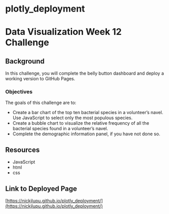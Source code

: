 # plotly_deployment

# Data Visualization Week 12 Challenge

## Background
In this challenge, you will complete the belly button dashboard and deploy a working version to GitHub Pages.

### Objectives
The goals of this challenge are to:

* Create a bar chart of the top ten bacterial species in a volunteer’s navel. Use JavaScript to select only the most populous species.
* Create a bubble chart to visualize the relative frequency of all the bacterial species found in a volunteer’s navel.
* Complete the demographic information panel, if you have not done so.

## Resources
* JavaScript
* html
* css

## Link to Deployed Page
[https://nickjlupu.github.io/plotly_deployment/](https://nickjlupu.github.io/plotly_deployment/)